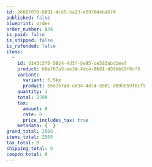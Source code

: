 ```yaml
---
id: 26687070-b891-4c65-ba23-e597044ba574
published: false
blueprint: order
order_number: 834
is_paid: false
is_shipped: false
is_refunded: false
items:
  -
    id: d143c3f0-5024-4d3f-8e95-ce583abd1eef
    product: 66e767a9-ee34-4dc4-8681-d09bb59f0cf5
    variant:
      variant: 6.5km
      product: 66e767a9-ee34-4dc4-8681-d09bb59f0cf5
    quantity: 1
    total: 2500
    tax:
      amount: 0
      rate: 0
      price_includes_tax: true
    metadata: {  }
grand_total: 2500
items_total: 2500
tax_total: 0
shipping_total: 0
coupon_total: 0
---
```


